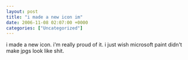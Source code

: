 ```yaml
---
layout: post
title: "i made a new icon im"
date: 2006-11-08 02:07:00 +0000
categories: ["Uncategorized"]
---
```


i made a new icon. i'm really proud of it. i just wish microsoft paint didn't make jpgs look like shit.